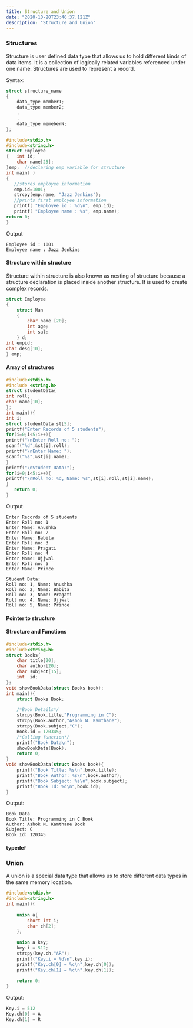```yaml
---
title: Structure and Union
date: "2020-10-20T23:46:37.121Z"
description: "Structure and Union"
---
```


### Structures

Structure is user defined data type that allows us to hold different kinds of data items. It is a collection of logically related variables referenced under one name.
Structures are used to represent a record.

Syntax:

```c
struct structure_name
{
    data_type member1;
    data_type member2;
    .
    .
    data_type memeberN;
};
```

```c
#include<stdio.h>
#include<string.h>
struct Employee
{   int id;
    char name[25];
}emp;  //declaring emp variable for structure
int main( )
{
   //stores employee information
   emp.id=1001;
   strcpy(emp.name, "Jazz Jenkins");
   //prints first employee information
   printf( "Employee id : %d\n", emp.id);
   printf( "Employee name : %s", emp.name);
return 0;
}
```

Output

```
Employee id : 1001
Employee name : Jazz Jenkins
```

#### Structure within structure

Structure within structure is also known as nesting of structure because a structure declaration is placed inside another structure. It is used to create complex records.

```c
struct Employee
{
	struct Man
	{
		char name [20];
		int age;
		int sal;
	} d;
int empid;
char desg[10];
} emp;
```

#### Array of structures

```c
#include<stdio.h>
#include <string.h>
struct studentData{
int roll;
char name[10];
};
int main(){
int i;
struct studentData st[5];
printf("Enter Records of 5 students");
for(i=0;i<5;i++){
printf("\nEnter Roll no: ");
scanf("%d",&st[i].roll);
printf("\nEnter Name: ");
scanf("%s",&st[i].name);
}
printf("\nStudent Data:");
for(i=0;i<5;i++){
printf("\nRoll no: %d, Name: %s",st[i].roll,st[i].name);
}
   return 0;
}
```

Output

```
Enter Records of 5 students
Enter Roll no: 1
Enter Name: Anushka
Enter Roll no: 2
Enter Name: Babita
Enter Roll no: 3
Enter Name: Pragati
Enter Roll no: 4
Enter Name: Ujjwal
Enter Roll no: 5
Enter Name: Prince

Student Data:
Roll no: 1, Name: Anushka
Roll no: 2, Name: Babita
Roll no: 3, Name: Pragati
Roll no: 4, Name: Ujjwal
Roll no: 5, Name: Prince
```

#### Pointer to structure

#### Structure and Functions

```c
#include<stdio.h>
#include<string.h>
struct Books{
	char title[20];
	char author[20];
	char subject[15];
	int  id;
};
void showBookData(struct Books book);
int main(){
	struct Books Book;

	/*Book Details*/
	strcpy(Book.title,"Programming in C");
	strcpy(Book.author,"Ashok N. Kamthane");
	strcpy(Book.subject,"C");
	Book.id = 120345;
	/*Calling function*/
	printf("Book Data\n");
	showBookData(Book);
	return 0;
}
void showBookData(struct Books book){
	printf("Book Title: %s\n",book.title);
	printf("Book Author: %s\n",book.author);
	printf("Book Subject: %s\n",book.subject);
	printf("Book Id: %d\n",book.id);
}
```

Output:

```
Book Data
Book Title: Programming in C Book
Author: Ashok N. Kamthane Book
Subject: C
Book Id: 120345
```

#### typedef

### Union

A union is a special data type that allows us to store different data types in the same memory location.

```c
#include<stdio.h>
#include<string.h>
int main(){
	
	union a{
		short int i;
		char ch[2];
	};
	
	union a key;
	key.i = 512;
	strcpy(key.ch,"AR");
	printf("Key.i = %d\n",key.i);
	printf("Key.ch[0] = %c\n",key.ch[0]);
	printf("Key.ch[1] = %c\n",key.ch[1]);
	
	return 0;
}
```

Output:

```c
Key.i = 512
Key.ch[0] = A
Key.ch[1] = R
```
